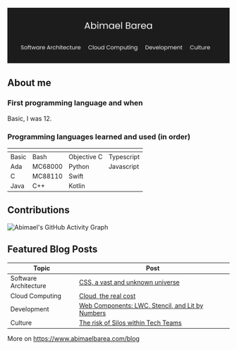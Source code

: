 ![Header](main.png)

## About me

### First programming language and when 
Basic, I was 12. 

### Programming languages learned and used (in order)

| <!-- --> | <!-- --> | <!-- -->    | <!-- -->   |
| -------- | -------- | ----------- | ---------- |
| Basic    | Bash     | Objective C | Typescript |
| Ada      | MC68000  | Python      | Javascript |
| C        | MC88110  | Swift       |            |
| Java     | C++      | Kotlin      |            |

## Contributions

![Abimael's GitHub Activity Graph](https://github-readme-activity-graph.vercel.app/graph?username=abimaelbarea&theme=github-compact)

## Featured Blog Posts

| Topic                 | Post                                                                                                                                               |
| --------------------- | -------------------------------------------------------------------------------------------------------------------------------------------------- |
| Software Architecture | [CSS, a vast and unknown universe](https://www.abimaelbarea.com/blog/css)                                                                          |
| Cloud Computing       | [Cloud, the real cost](https://www.abimaelbarea.com/blog/cloud-cost)                                                                               |
| Development           | [Web Components: LWC, Stencil, and Lit by Numbers](https://medium.com/front-end-weekly/web-components-lwc-stencil-and-lit-by-numbers-b158efcf82f7) |
| Culture               | [The risk of Silos within Tech Teams](https://www.abimaelbarea.com/blog/tech-silos)                                                                |

More on https://www.abimaelbarea.com/blog
